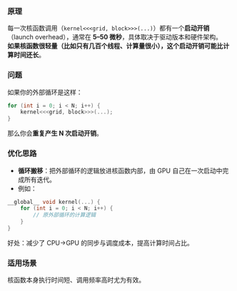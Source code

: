 ### 原理
每一次核函数调用（`kernel<<<grid, block>>>(...)`）都有一个**启动开销**（launch overhead），通常在 **5–50 微秒**，具体取决于驱动版本和硬件架构。  
**如果核函数很轻量（比如只有几百个线程、计算量很小），这个启动开销可能比计算时间还长**。
### 问题
如果你的外部循环是这样：
```c++
for (int i = 0; i < N; i++) {
    kernel<<<grid, block>>>(...);
}
```
那么你会**重复产生 N 次启动开销**。
### **优化思路**
- **循环搬移**：把外部循环的逻辑放进核函数内部，由 GPU 自己在一次启动中完成所有迭代。
- 例如：
```C++
__global__ void kernel(...) {
    for (int i = 0; i < N; i++) {
        // 原外部循环的计算逻辑
    }
}
```
好处：减少了 CPU→GPU 的同步与调度成本，提高计算时间占比。
### **适用场景**  
核函数本身执行时间短、调用频率高时尤为有效。